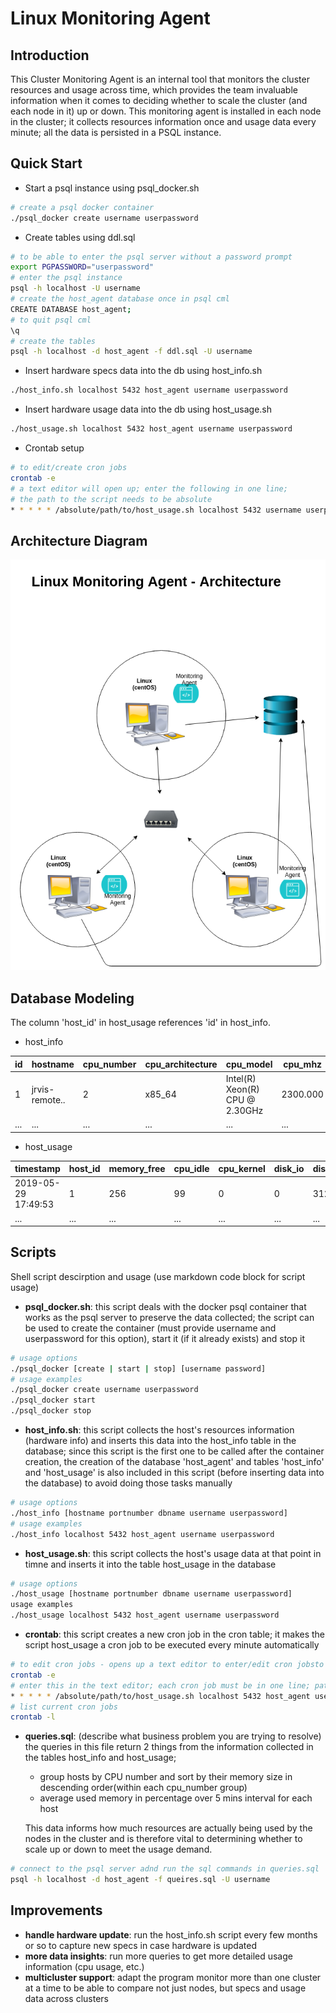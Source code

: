 # Linux Monitoring Agent
## Introduction
This Cluster Monitoring Agent is an internal tool that monitors the cluster
resources and usage across time, which provides the team invaluable information
when it comes to deciding whether to scale the cluster (and each node in it)
up or down. This monitoring agent is installed in each node in the cluster;
it collects resources information once and usage data every minute; all 
the data is persisted in a PSQL instance.

## Quick Start
- Start a psql instance using psql_docker.sh
```bash
# create a psql docker container
./psql_docker create username userpassword
```
- Create tables using ddl.sql
```bash
# to be able to enter the psql server without a password prompt
export PGPASSWORD="userpassword" 
# enter the psql instance
psql -h localhost -U username
# create the host_agent database once in psql cml
CREATE DATABASE host_agent;
# to quit psql cml
\q 
# create the tables
psql -h localhost -d host_agent -f ddl.sql -U username
```
- Insert hardware specs data into the db using host_info.sh
```bash
./host_info.sh localhost 5432 host_agent username userpassword
```
- Insert hardware usage data into the db using host_usage.sh
```bash
./host_usage.sh localhost 5432 host_agent username userpassword
```
- Crontab setup
```bash
# to edit/create cron jobs
crontab -e
# a text editor will open up; enter the following in one line;
# the path to the script needs to be absolute
* * * * * /absolute/path/to/host_usage.sh localhost 5432 username userpassword
```

## Architecture Diagram
![Program Architecture](assets/architecture.png)

## Database Modeling
The column 'host_id' in host_usage references 'id' in host_info.
- host_info

id | hostname | cpu_number | cpu_architecture | cpu_model | cpu_mhz | L2_cache | total_mem | timestamp 
---|----------|------------|------------------|-----------|---------|----------|-----------|----------- 
1  | jrvis-remote..| 2| x85_64 | Intel(R) Xeon(R) CPU @ 2.30GHz | 2300.000 | 256 | 601324 | 2019-05-29 17:49:53
...|...|...|...|...|...|...|...|...|
- host_usage

timestamp | host_id | memory_free | cpu_idle | cpu_kernel | disk_io | disk_available
----------|---------|-------------|----------|------------|---------|----------------
2019-05-29 17:49:53 | 1 | 256 | 99 | 0 | 0 | 31220
...|...|...|...|...|...|...|

## Scripts
Shell script descirption and usage (use markdown code block for script usage)
- **psql_docker.sh**: this script deals with the docker psql container that works
    as the psql server to preserve the data collected; the script can be used to 
    create the container (must provide username and userpassword for this option),
    start it (if it already exists) and stop it
```bash
# usage options
./psql_docker [create | start | stop] [username password]
# usage examples
./psql_docker create username userpassword
./psql_docker start
./psql_docker stop
```
- **host_info.sh**: this script collects the host's resources information (hardware info)
    and inserts this data into the host_info table in the database; since this script is the
    first one to be called after the container creation, the creation of the database 
    'host_agent' and tables 'host_info' and 'host_usage' is also included in this script
    (before inserting data into the database) to avoid doing those tasks manually
```bash
# usage options
./host_info [hostname portnumber dbname username userpassword]
# usage examples
./host_info localhost 5432 host_agent username userpassword 
```
- **host_usage.sh**: this script collects the host's usage data at that point in timne 
    and inserts it into the table host_usage in the database
```bash
# usage options
./host_usage [hostname portnumber dbname username userpassword]
usage examples
./host_usage localhost 5432 host_agent username userpassword
```
- **crontab**: this script creates a new cron job in the cron table; it makes
    the script host_usage a cron job to be executed every minute automatically
```bash
# to edit cron jobs - opens up a text editor to enter/edit cron jobsto edit cron jobs - opens up a text editor to enter/edit cron jobs
crontab -e
# enter this in the text editor; each cron job must be in one line; path must be absolute
* * * * * /absolute/path/to/host_usage.sh localhost 5432 host_agent username password 
# list current cron jobs
crontab -l 
```
- **queries.sql**: (describe what business problem you are trying to resolve) the queries in this file
    return 2 things from the information collected in the tables host_info and host_usage;
    - group hosts by CPU number and sort by their memory size in descending order(within each cpu_number group)
    - average used memory in percentage over 5 mins interval for each host
    
    This data informs how much resources are actually being used by the nodes in the cluster and is
    therefore vital to determining whether to scale up or down to meet the usage demand.
```bash
# connect to the psql server adnd run the sql commands in queries.sql
psql -h localhost -d host_agent -f queires.sql -U username
```

## Improvements 
- **handle hardware update**: run the host_info.sh script every few months or so to capture
    new specs in case hardware is updated 
- **more data insights**: run more queries to get more detailed usage information
    (cpu usage, etc.)
- **multicluster support**: adapt the program monitor more than one cluster at a time to be able
    to compare not just nodes, but specs and usage data across clusters
